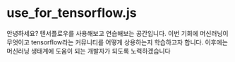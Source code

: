 # use_for_tensorflow.js

안녕하세요? 텐서플로우를 사용해보고 연습해보는 공간입니다. 이번 기회에 머신러닝이 무엇이고 tensorflow라는 커뮤니티를 어떻게 상용하는지 학습하고자 합니다.
이후에는 머신러닝 생태계에 도움이 되는 개발자가 되도록 노력하겠습니다

